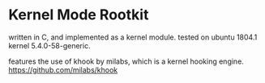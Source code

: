 # Kernel Mode Rootkit
written in C, and implemented as a kernel module.
tested on ubuntu 1804.1 kernel 5.4.0-58-generic.

features the use of khook by milabs, which is a kernel hooking engine.
https://github.com/milabs/khook
